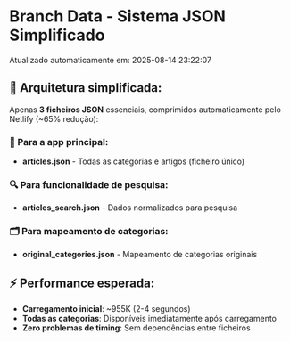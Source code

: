 # Branch Data - Sistema JSON Simplificado
Atualizado automaticamente em: 2025-08-14 23:22:07

## 🎯 Arquitetura simplificada:
Apenas **3 ficheiros JSON** essenciais, comprimidos automaticamente pelo Netlify (~65% redução):

### 📱 Para a app principal:
- **articles.json** - Todas as categorias e artigos (ficheiro único)

### 🔍 Para funcionalidade de pesquisa:
- **articles_search.json** - Dados normalizados para pesquisa

### 🗂️ Para mapeamento de categorias:
- **original_categories.json** - Mapeamento de categorias originais

## ⚡ Performance esperada:
- **Carregamento inicial**: ~955K (2-4 segundos)
- **Todas as categorias**: Disponíveis imediatamente após carregamento
- **Zero problemas de timing**: Sem dependências entre ficheiros
